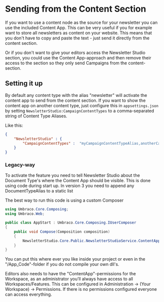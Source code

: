 # Sending from the Content Section
If you want to use a content node as the source for your newsletter you can use the included Content App. This can be very useful if you for example want to store all newsletters as content on your website. This means that you don't have to copy and paste the text - just send it directly from the content section.

Or if you don't want to give your editors access the Newsletter Studio section, you could use the Content App-approach and then remove their access to the section so they only send Campaigns from the content-section.

## Setting it up
By default any content type with the alias "newsletter" will activate the content app to send from the content section. If you want to show the content app on another content type, just configure this in `appsettings.json` by setting `NewsletterStudio:CampaignContentTypes` to a comma-separated string of Content Type Aliases. 

Like this:

```json
{
    "NewsletterStudio" : {
        "CampaignContentTypes" :  "myCampaignContentTypeAlias,anotherCampaignContentTypeAlias"
    }
}    
```

### Legacy-way
To activate the feature you need to tell Newsletter Studio about the Document Type's where the Content App should be visible. This is done using code during start up.
In version 3 you need to append any DocumentTypeAlias to a static list

The best way to run this code is using a custom Composer

```csharp
using Umbraco.Core.Composing;
using Umbraco.Web;

public class AppStart : Umbraco.Core.Composing.IUserComposer
{
    public void Compose(Composition composition)
    {
        NewsletterStudio.Core.Public.NewsletterStudioService.ContentAppDocumentTypeAliases.Add("myDocumentTypeAlias");
    }
}
```

You can put this where ever you like inside your project or even in the "/App_Code"-folder if you do not compile your own dll's.
 
Editors also needs to have the "ContentApp"-permissions for the Workspace, as an administrator you’ll always have access to all Workspaces/Features. This can be configured in Administration -> (Your Workspace) -> Permissions. If there is no permissions configured everyone can access everything.
